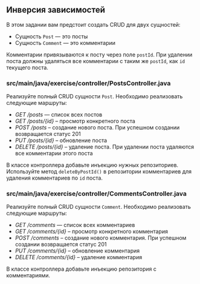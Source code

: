 ## Инверсия зависимостей

В этом задании вам предстоит создать CRUD для двух сущностей:

* Сущность `Post` — это посты
* Сущность `Comment` — это комментарии

Комментарии привязываются к посту через поле `postId`. 
При удалении поста должны удаляться все комментарии с таким же `postId`, как `id` текущего поста.

### src/main/java/exercise/controller/PostsController.java

Реализуйте полный CRUD сущности `Post`. Необходимо реализовать следующие маршруты:

* *GET /posts* — список всех постов
* *GET /posts/{id}* – просмотр конкретного поста
* *POST /posts* – создание нового поста. При успешном создании возвращается статус 201
* *PUT /posts/{id}* – обновление поста
* *DELETE /posts/{id}* – удаление поста. При удалении поста удаляются все комментарии этого поста

В классе контроллера добавьте инъекцию нужных репозиториев. Используйте метод `deleteByPostId()` 
в репозитории комментариев для удаления комментариев по `id` поста.

### src/main/java/exercise/controller/CommentsController.java

Реализуйте полный CRUD сущности `Comment`. Необходимо реализовать следующие маршруты:

* *GET /comments* — список всех комментариев
* *GET /comments/{id}* – просмотр конкретного комментария
* *POST /comments* – создание нового комментария. При успешном создании возвращается статус 201
* *PUT /comments/{id}* – обновление комментария
* *DELETE /comments/{id}* – удаление комментария

В классе контроллера добавьте инъекцию репозитория с комментариями.
